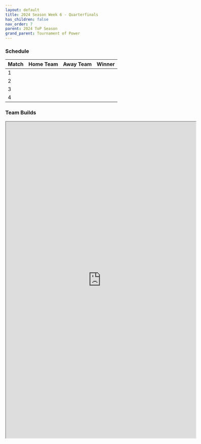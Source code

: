 ```yaml
---
layout: default
title: 2024 Season Week 6 - Quarterfinals
has_children: false
nav_order: 7
parent: 2024 ToP Season
grand_parent: Tournament of Power
---
```


### Schedule

| Match | Home Team | Away Team | Winner |
|:------|:----------|:----------|:-------|
| 1     |           |           |        |
| 2     |           |           |        |
| 3     |           |           |        |
| 4     |           |           |        | 

### Team Builds 

<iframe width=600 height=1000 scrolling="yes" src="https://docs.google.com/document/d/e/2PACX-1vSfozVP9Y3Iy98-KRlmIQsRVg0FkS52ZmdrYk2dmF9Fki8ryScLVnxkh0gjlhvJulMSJrMZ3QTs1BpZ/pub?embedded=true"></iframe>